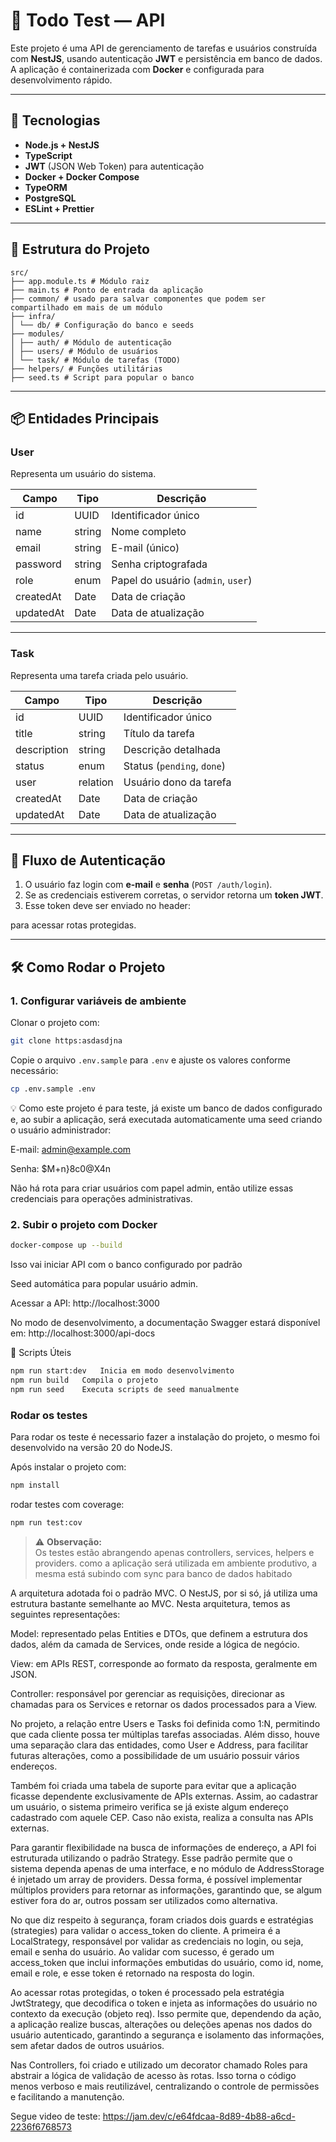 # 📌 Todo Test — API

Este projeto é uma API de gerenciamento de tarefas e usuários construída com **NestJS**, usando autenticação **JWT** e persistência em banco de dados.  
A aplicação é containerizada com **Docker** e configurada para desenvolvimento rápido.

---

## 🚀 Tecnologias

- **Node.js + NestJS**
- **TypeScript**
- **JWT** (JSON Web Token) para autenticação
- **Docker + Docker Compose**
- **TypeORM**
- **PostgreSQL**
- **ESLint + Prettier**

---

## 📂 Estrutura do Projeto

```
src/
├── app.module.ts # Módulo raiz
├── main.ts # Ponto de entrada da aplicação
├── common/ # usado para salvar componentes que podem ser compartilhado em mais de um módulo
├── infra/
│ └── db/ # Configuração do banco e seeds
├── modules/
│ ├── auth/ # Módulo de autenticação
│ ├── users/ # Módulo de usuários
│ └── task/ # Módulo de tarefas (TODO)
├── helpers/ # Funções utilitárias
├── seed.ts # Script para popular o banco
```

---

## 📦 Entidades Principais

### **User**
Representa um usuário do sistema.

| Campo      | Tipo  | Descrição                                   |
|------------|-------|---------------------------------------------|
| id         | UUID  | Identificador único                         |
| name       | string| Nome completo                               |
| email      | string| E-mail (único)                              |
| password   | string| Senha criptografada                         |
| role       | enum  | Papel do usuário (`admin`, `user`)          |
| createdAt  | Date  | Data de criação                             |
| updatedAt  | Date  | Data de atualização                         |

---

### **Task**
Representa uma tarefa criada pelo usuário.

| Campo       | Tipo    | Descrição                                 |
|-------------|---------|-------------------------------------------|
| id          | UUID    | Identificador único                       |
| title       | string  | Título da tarefa                          |
| description | string  | Descrição detalhada                       |
| status      | enum    | Status (`pending`, `done`)                |
| user        | relation| Usuário dono da tarefa                    |
| createdAt   | Date    | Data de criação                           |
| updatedAt   | Date    | Data de atualização                       |

---

## 🔑 Fluxo de Autenticação

1. O usuário faz login com **e-mail** e **senha** (`POST /auth/login`).
2. Se as credenciais estiverem corretas, o servidor retorna um **token JWT**.
3. Esse token deve ser enviado no header:


para acessar rotas protegidas.

---

## 🛠 Como Rodar o Projeto


### 1. Configurar variáveis de ambiente

Clonar o projeto com:

```sh
git clone https:asdasdjna
```

Copie o arquivo `.env.sample` para `.env` e ajuste os valores conforme necessário:

```sh
cp .env.sample .env
```

💡 Como este projeto é para teste, já existe um banco de dados configurado e, ao subir a aplicação, será executada automaticamente uma seed criando o usuário administrador:

E-mail: admin@example.com

Senha: $M+n}8c0@X4n

Não há rota para criar usuários com papel admin, então utilize essas credenciais para operações administrativas.

### 2. Subir o projeto com Docker
```sh
docker-compose up --build
```

Isso vai iniciar API com o banco configurado por padrão

Seed automática para popular usuário admin.

Acessar a API:
http://localhost:3000

No modo de desenvolvimento, a documentação Swagger estará disponível em:
http://localhost:3000/api-docs

📌 Scripts Úteis

```sh
npm run start:dev	Inicia em modo desenvolvimento
npm run build	Compila o projeto
npm run seed	Executa scripts de seed manualmente
```
### Rodar os testes
Para rodar os teste é necessario fazer a instalação do projeto, o mesmo foi desenvolvido na versão 20 do NodeJS.

Após instalar o projeto com:
```sh
npm install
```
rodar testes com coverage:
```sh
npm run test:cov
```
> ⚠️ **Observação:**  
> Os testes estão abrangendo apenas controllers, services, helpers e providers.
> como a aplicação será utilizada em ambiente produtivo, a mesma está subindo com sync para banco de dados habitado

A arquitetura adotada foi o padrão MVC. O NestJS, por si só, já utiliza uma estrutura bastante semelhante ao MVC. Nesta arquitetura, temos as seguintes representações:

Model: representado pelas Entities e DTOs, que definem a estrutura dos dados, além da camada de Services, onde reside a lógica de negócio.

View: em APIs REST, corresponde ao formato da resposta, geralmente em JSON.

Controller: responsável por gerenciar as requisições, direcionar as chamadas para os Services e retornar os dados processados para a View.

No projeto, a relação entre Users e Tasks foi definida como 1:N, permitindo que cada cliente possa ter múltiplas tarefas associadas. Além disso, houve uma separação clara das entidades, como User e Address, para facilitar futuras alterações, como a possibilidade de um usuário possuir vários endereços.

Também foi criada uma tabela de suporte para evitar que a aplicação ficasse dependente exclusivamente de APIs externas. Assim, ao cadastrar um usuário, o sistema primeiro verifica se já existe algum endereço cadastrado com aquele CEP. Caso não exista, realiza a consulta nas APIs externas.

Para garantir flexibilidade na busca de informações de endereço, a API foi estruturada utilizando o padrão Strategy. Esse padrão permite que o sistema dependa apenas de uma interface, e no módulo de AddressStorage é injetado um array de providers. Dessa forma, é possível implementar múltiplos providers para retornar as informações, garantindo que, se algum estiver fora do ar, outros possam ser utilizados como alternativa.

No que diz respeito à segurança, foram criados dois guards e estratégias (strategies) para validar o access_token do cliente. A primeira é a LocalStrategy, responsável por validar as credenciais no login, ou seja, email e senha do usuário. Ao validar com sucesso, é gerado um access_token que inclui informações embutidas do usuário, como id, nome, email e role, e esse token é retornado na resposta do login.

Ao acessar rotas protegidas, o token é processado pela estratégia JwtStrategy, que decodifica o token e injeta as informações do usuário no contexto da execução (objeto req). Isso permite que, dependendo da ação, a aplicação realize buscas, alterações ou deleções apenas nos dados do usuário autenticado, garantindo a segurança e isolamento das informações, sem afetar dados de outros usuários.

Nas Controllers, foi criado e utilizado um decorator chamado Roles para abstrair a lógica de validação de acesso às rotas. Isso torna o código menos verboso e mais reutilizável, centralizando o controle de permissões e facilitando a manutenção.

Segue video de teste:
https://jam.dev/c/e64fdcaa-8d89-4b88-a6cd-2236f6768573